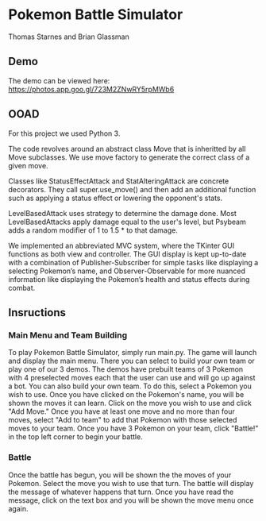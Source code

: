 # Pokemon Battle Simulator
Thomas Starnes and Brian Glassman

## Demo
The demo can be viewed here: https://photos.app.goo.gl/723M2ZNwRY5rpMWb6

## OOAD
For this project we used Python 3. 

The code revolves around an abstract class Move that is inheritted by all Move subclasses. We use move factory to generate the correct class of a given move.

Classes like StatusEffectAttack and StatAlteringAttack are concrete decorators. They call super.use_move() and then add an additional function such as applying a status effect or lowering the opponent's stats.

LevelBasedAttack uses strategy to determine the damage done. Most LevelBasedAttacks apply damage equal to the user's level, but Psybeam adds a random modifier of 1 to 1.5 * to that damage.

We implemented an abbreviated MVC system, where the TKinter GUI functions as both view and controller. The GUI display is kept up-to-date with a combination of Publisher-Subscriber for simple tasks like displaying a selecting Pokemon’s name, and Observer-Observable for more nuanced information like displaying the Pokemon’s health and status effects during combat.

## Insructions
### Main Menu and Team Building
To play Pokemon Battle Simulator, simply run main.py. The game will launch and display the main menu. There you can select to build your own team or play one of our 3 demos. The demos have prebuilt teams of 3 Pokemon with 4 preselected moves each that the user can use and will go up against a bot. You can also build your own team. To do this, select a Pokemon you wish to use. Once you have clicked on the Pokemon's name, you will be shown the moves it can learn. Click on the move you wish to use and click "Add Move." Once you have at least one move and no more than four moves, select "Add to team" to add that Pokemon with those selected moves to your team. Once you have 3 Pokemon on your team, click "Battle!" in the top left corner to begin your battle.

### Battle
Once the battle has begun, you will be shown the the moves of your Pokemon. Select the move you wish to use that turn. The battle will display the message of whatever happens that turn. Once you have read the message, click on the text box and you will be shown the move menu once again.
